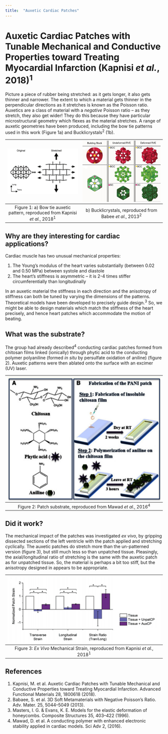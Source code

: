 ```yaml
---
title:  "Auxetic Cardiac Patches"
---
```


# Auxetic Cardiac Patches with Tunable Mechanical and Conductive Properties toward Treating Myocardial Infarction (Kapnisi *et al.*, 2018)<sup>1</sup>

Picture a piece of rubber being stretched: as it gets longer, it also gets thinner and narrower. The extent to which a material gets thinner in the perpendicular directions as it stretches is known as the Poisson ratio. Auxetics are a class of material with a *negative* Poisson ratio – as they stretch, they also get wider! They do this because they have particular microstructural geometry which flexes as the material stretches. A range of auxetic geometries have been produced, including the bow tie patterns used in this work (Figure 1a) and Bucklicrystals<sup>2</sup> (1b).

 
|![](/assets/auxetic-cardiac-patch/bow-tie.png)|![](/assets/auxetic-cardiac-patch/Bucklicrystals.png)|
|:--:|:--:|
|Figure 1: a) Bow tie auxetic pattern, reproduced from Kapnisi *et al.*, 2018<sup>1</sup>|b) Bucklicrystals, reproduced from Babee *et al.*, 2013<sup>2</sup>|

## Why are they interesting for cardiac applications?
Cardiac muscle has two unusual mechanical properties:
1)  The Young’s modulus of the heart varies substantially (between 0.02 and 0.50 MPa) between systole and diastole
2)  The heart’s stiffness is asymmetric – it is 2-4 times stiffer circumferentially than longitudinally

In an auxetic material the stiffness in each direction and the anisotropy of stiffness can both be tuned by varying the dimensions of the patterns. Theoretical models have been developed to precisely guide design.<sup>3</sup> So, we might be able to design materials which match the stiffness of the heart precisely, and hence heart patches which accommodate the motion of beating.

## What was the substrate?
The group had already described<sup>4</sup> conducting cardiac patches formed from chitosan films linked (ionically) through phytic acid to the conducting polymer polyaniline (formed *in situ* by persulfate oxidation of aniline) (figure 2). Auxetic patterns were then ablated onto the surface with an excimer (UV) laser.

|![](/assets/auxetic-cardiac-patch/patch-synthesis.png)|
|:--:|
|Figure 2: Patch substrate, reproduced from Mawad *et al.*, 2016<sup>4</sup>|
 
## Did it work?
The mechanical impact of the patches was investigated *ex vivo*, by gripping dissected sections of the left ventricle with the patch applied and stretching cyclically. The auxetic patches do stretch more than the un-patterned version (figure 3), but still much less so than unpatched tissue. Pleasingly, the axial/longitudinal ratio of stretching is the same with the auxetic patch as for unpatched tissue. So, the material is perhaps a bit too stiff, but the anisotropy designed in appears to be appropriate.

|![](/assets/auxetic-cardiac-patch/ex-vivo-strain.png)|
|:--:|
|Figure 3: *Ex Vivo* Mechanical Strain, reproduced from Kapnisi *et al.*, 2018<sup>1</sup>|

## References
1.  Kapnisi, M. et al. Auxetic Cardiac Patches with Tunable Mechanical and Conductive Properties toward Treating Myocardial Infarction. Advanced Functional Materials 28, 1800618 (2018).
2.  Babaee, S. et al. 3D Soft Metamaterials with Negative Poisson’s Ratio. Adv. Mater. 25, 5044–5049 (2013).
3.  Masters, I. G. & Evans, K. E. Models for the elastic deformation of honeycombs. Composite Structures 35, 403–422 (1996).
4.  Mawad, D. et al. A conducting polymer with enhanced electronic stability applied in cardiac models. Sci Adv 2, (2016).




